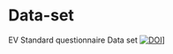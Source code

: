 # Data-set
EV Standard questionnaire  Data set
[![DOI](https://zenodo.org/badge/597289038.svg)](https://zenodo.org/badge/latestdoi/597289038)]

